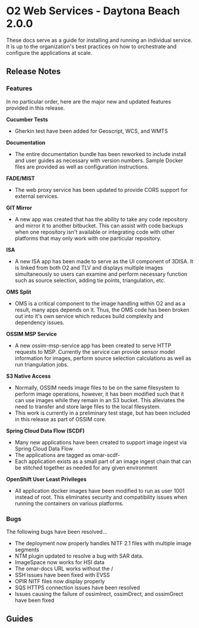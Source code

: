 # O2 Web Services - Daytona Beach 2.0.0

These docs serve as a guide for installing and running an individual service. It is up to the organization's best practices on how to orchestrate and configure the applications at scale.

## Release Notes

### Features
In no particular order, here are the major new and updated features provided in this release.

**Cucumber Tests**

* Gherkin test have been added for Geoscript, WCS, and WMTS

**Documentation**

* The entire documentation bundle has been reworked to include install and user guides as necessary with version numbers. Sample Docker files are provided as well as configuration instructions.

**FADE/MIST**

* The web proxy service has been updated to provide CORS support for external services.

**GIT Mirror**

* A new app was created that has the ability to take any code repository and mirror it to another bitbucket. This can assist with code backups when one repository isn't available or integrating code with other platforms that may only work with one particular repository.

**ISA**

* A new ISA app has been made to serve as the UI component of 3DISA. It is linked from both O2 and TLV and displays multiple images simultaneously so users can examine and perform necessary function such as source selection, adding tie points, triangulation, etc.

**OMS Split**

* OMS is a critical component to the image handling within O2 and as a result, many apps depends on it. Thus, the OMS code has been broken out into it's own service which reduces build complexity and dependency issues.

**OSSIM MSP Service**

* A new ossim-msp-service app has been created to serve HTTP requests to MSP. Currently the service can provide sensor model information for images, perform source selection calculations as well as run triangulation jobs.  

**S3 Native Access**

* Normally, OSSIM needs image files to be on the same filesystem to perform image operations, however, it has been modified such that it can use images while they remain in an S3 bucket. This alleviates the need to transfer and store large files to the local filesystem. 
* This work is currently in a preliminary test stage, but has been included in this release as part of OSSIM core.

**Spring Cloud Data Flow (SCDF)**

* Many new applications have been created to support image ingest via Spring Cloud Data Flow
* The applications are tagged as omar-scdf-
* Each application exists as a small part of an image ingest chain that can be stitched together as needed for any given environment

**OpenShift User Least Privileges**

* All application docker images have been modified to run as user 1001 instead of root. This eliminates security and compatibility issues when running the containers on various platforms.

### Bugs
The following bugs have been resolved...

* The deployment now properly handles NITF 2.1 files with multiple image segments
* NTM plugin updated to resolve a bug with SAR data.
* ImageSpace now works for HSI data
* The omar-docs URL works without the /
* SSH issues have been fixed with EVSS
* OPIR NITF files now display properly
* SQS HTTPS connection issues have been resolved
* Issues causing the failure of ossimIrect, ossimDrect, and ossimGrect have been fixed

## Guides
